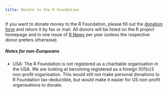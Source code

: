 ```yaml
---
title: Donate to the R Foundation
---
```


If you want to donate money to the R Foundation, please fill out the [donation form](donation-form.pdf) and return it by fax or mail. All donors will be listed on the R project homepage and in one issue of [R News](http://cran.r-project.org/doc/Rnews/) per year (unless the respective donor prefers otherwise).

##### Notes for non-Europeans

-   USA: The R Foundation is not registered as a charitable organisation in the USA. We are looking at becoming registered as a foreign 501(c)3 non-profit organisation. This would still not make personal donations to R Foundation tax-deductible, but would make it easier for US non-profit organisations to donate.


